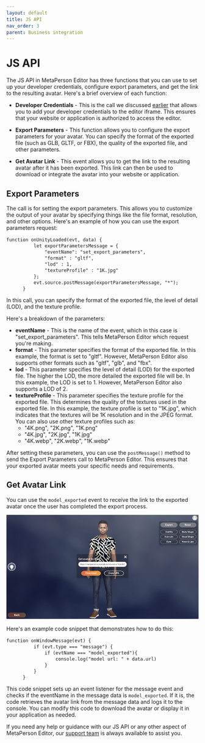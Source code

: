 ```yaml
---
layout: default
title: JS API
nav_order: 3
parent: Business integration
---
```


# [](#header-1)JS API

The JS API in MetaPerson Editor has three functions that you can use to set up your developer credentials, configure export parameters, and get the link to the resulting avatar. Here's a brief overview of each function:

* **Developer Credentials** - This is the call we discussed [earlier](web_integration) that allows you to add your developer credentials to the editor iframe. This ensures that your website or application is authorized to access the editor.

* **Export Parameters** - This function allows you to configure the export parameters for your avatar. You can specify the format of the exported file (such as GLB, GLTF, or FBX), the quality of the exported file, and other parameters.

* **Get Avatar Link** - This event allows you to get the link to the resulting avatar after it has been exported. This link can then be used to download or integrate the avatar into your website or application.


## [](#header-2)Export Parameters

The call is for setting the export parameters. This allows you to customize the output of your avatar by specifying things like the file format, resolution, and other options. Here's an example of how you can use the export parameters request:

```
function onUnityLoaded(evt, data) {
          let exportParametersMessage = {
              "eventName": "set_export_parameters",
              "format" : "gltf",
              "lod" : 1,
              "textureProfile" : "1K.jpg"
          };
          evt.source.postMessage(exportParametersMessage, "*");
      }
```

In this call, you can specify the format of the exported file, the level of detail (LOD), and the texture profile.

Here's a breakdown of the parameters:

* **eventName** - This is the name of the event, which in this case is "set_export_parameters". This tells MetaPerson Editor which request you're making.
* **format** - This parameter specifies the format of the exported file. In this example, the format is set to "gltf". However, MetaPerson Editor also supports other formats such as "gltf", "glb", and "fbx".
* **lod** - This parameter specifies the level of detail (LOD) for the exported file. The higher the LOD, the more detailed the exported file will be. In this example, the LOD is set to 1. However, MetaPerson Editor also supports a LOD of 2.
* **textureProfile** - This parameter specifies the texture profile for the exported file. This determines the quality of the textures used in the exported file. In this example, the texture profile is set to "1K.jpg", which indicates that the textures will be 1K resolution and in the JPEG format. You can also use other texture profiles such as:
  * "4K.png", "2K.png", "1K.png"
  * "4K.jpg", "2K.jpg", "1K.jpg"
  * "4K.webp", "2K.webp", "1K.webp"

After setting these parameters, you can use the `postMessage()` method to send the Export Parameters call to MetaPerson Editor. This ensures that your exported avatar meets your specific needs and requirements.

## [](#header-2)Get Avatar Link

You can use the `model_exported` event to receive the link to the exported avatar once the user has completed the export process. 

![](assets/img/export.png)

Here's an example code snippet that demonstrates how to do this:

```
function onWindowMessage(evt) {
          if (evt.type === "message") {
              if (evtName === "model_exported"){
                  console.log("model url: " + data.url)
              }
          }
      }
```

This code snippet sets up an event listener for the message event and checks if the eventName in the message data is `model_exported`. If it is, the code retrieves the avatar link from the message data and logs it to the console. You can modify this code to download the avatar or display it in your application as needed.

If you need any help or guidance with our JS API or any other aspect of MetaPerson Editor, our [support team](mailto:support@avatarsdk.com) is always available to assist you.
